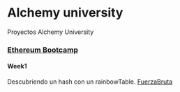 # Alchemy university
Proyectos Alchemy University

### [Ethereum Bootcamp](https://github.com/Maciker/Web3/tree/main/AlchemyUniversity)

#### Week1

Descubriendo un hash con un rainbowTable. [FuerzaBruta](https://github.com/Maciker/Web3/blob/main/AlchemyUniversity/EthereumBootcamp/Week1/bruteForceHashing.js)
